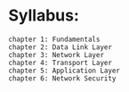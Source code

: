 # Syllabus:
    chapter 1: Fundamentals
    chapter 2: Data Link Layer
    chapter 3: Network Layer
    chapter 4: Transport Layer
    chapter 5: Application Layer
    chapter 6: Network Security